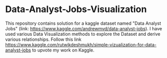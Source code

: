 # Data-Analyst-Jobs-Visualization

This repository contains solution for a kaggle dataset named "Data Analyst Jobs" (link: https://www.kaggle.com/andrewmvd/data-analyst-jobs).
I have used various Data Visualization methods to explore the Dataset and derive various relationships.
Follow this link https://www.kaggle.com/rutwikdeshmukh/simple-vizualization-for-data-analyst-jobs to upvote my work on Kaggle.
